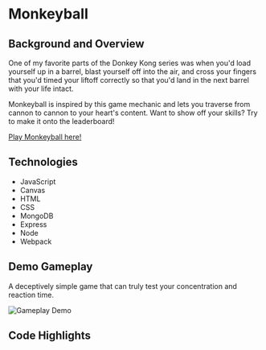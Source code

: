 # Monkeyball

## Background and Overview

One of my favorite parts of the Donkey Kong series was when you'd load yourself up in a barrel, blast yourself off into the air, and cross your fingers that you'd timed your liftoff correctly so that you'd land in the next barrel with your life intact.

Monkeyball is inspired by this game mechanic and lets you traverse from cannon to cannon to your heart's content. Want to show off your skills? Try to make it onto the leaderboard!

[Play Monkeyball here!](http://monkeyball.peterzeng.io/)

## Technologies

- JavaScript
- Canvas
- HTML
- CSS
- MongoDB
- Express
- Node
- Webpack

## Demo Gameplay

A deceptively simple game that can truly test your concentration and reaction time.

![Gameplay Demo](./dist/assets/gameplay.gif)

## Code Highlights
